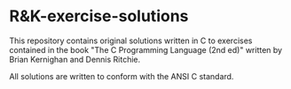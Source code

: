 # R&K-exercise-solutions

This repository contains original solutions written in C to exercises contained in the book "The C Programming Language (2nd ed)" written by Brian Kernighan and Dennis Ritchie. 

All solutions are written to conform with the ANSI C standard. 
